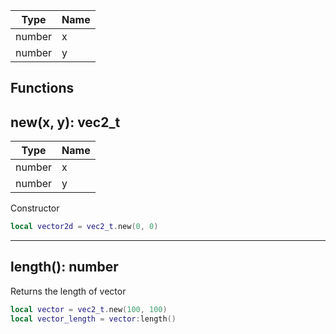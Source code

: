 Type | Name
------------ | -------------
number | x
number | y

## Functions

## **new(x, y)**: vec2_t
Type | Name
------------ | -------------
number | x
number | y

Constructor
```lua
local vector2d = vec2_t.new(0, 0)
```
---

## **length()**: number

Returns the length of vector
```lua
local vector = vec2_t.new(100, 100)
local vector_length = vector:length()
```